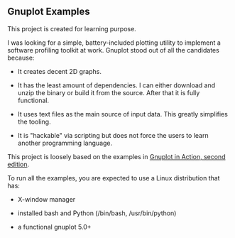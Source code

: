 
Gnuplot Examples
----------------

This project is created for learning purpose.

I was looking for a simple, battery-included plotting utility to implement a software profiling toolkit at work. Gnuplot stood out of all the candidates because:

- It creates decent 2D graphs. 

- It has the least amount of dependencies. I can either download and unzip the binary or build it from the source. After that it is fully functional.

- It uses text files as the main source of input data. This greatly simplifies the tooling. 

- It is "hackable" via scripting but does not force the users to learn another programming language.

This project is loosely based on the examples in [Gnuplot in Action, second edition](https://www.manning.com/books/gnuplot-in-action-second-edition).

To run all the examples, you are expected to use a Linux distribution that has:

- X-window manager

- installed bash and Python (/bin/bash, /usr/bin/python)

- a functional gnuplot 5.0+

